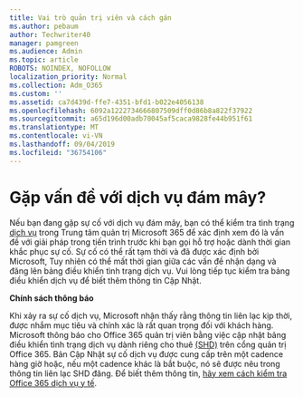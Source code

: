 ```yaml
---
title: Vai trò quản trị viên và cách gán
ms.author: pebaum
author: Techwriter40
manager: pamgreen
ms.audience: Admin
ms.topic: article
ROBOTS: NOINDEX, NOFOLLOW
localization_priority: Normal
ms.collection: Adm_O365
ms.custom: ''
ms.assetid: ca7d439d-ffe7-4351-bfd1-b022e4056138
ms.openlocfilehash: 6092a1222734666807509dff0d86b8a822f37922
ms.sourcegitcommit: a65d196d00adb70045af5caca9828fe44b951f61
ms.translationtype: MT
ms.contentlocale: vi-VN
ms.lasthandoff: 09/04/2019
ms.locfileid: "36754106"
---
```

# <a name="experiencing-problems-with-a-cloud-service"></a>Gặp vấn đề với dịch vụ đám mây?

Nếu bạn đang gặp sự cố với dịch vụ đám mây, bạn có thể kiểm tra tình trạng [dịch vụ](https://admin.microsoft.com/AdminPortal/Home#/servicehealth) trong Trung tâm quản trị Microsoft 365 để xác định xem đó là vấn đề với giải pháp trong tiến trình trước khi bạn gọi hỗ trợ hoặc dành thời gian khắc phục sự cố. Sự cố có thể rất tạm thời và đã được xác định bởi Microsoft, Tuy nhiên có thể mất thời gian giữa các vấn đề nhận dạng và đăng lên bảng điều khiển tình trạng dịch vụ. Vui lòng tiếp tục kiểm tra bảng điều khiển dịch vụ để biết thêm thông tin Cập Nhật.

**Chính sách thông báo**

Khi xảy ra sự cố dịch vụ, Microsoft nhận thấy rằng thông tin liên lạc kịp thời, được nhắm mục tiêu và chính xác là rất quan trọng đối với khách hàng. Microsoft thông báo cho Office 365 quản trị viên bằng việc cập nhật bảng điều khiển tình trạng dịch vụ dành riêng cho thuê [(SHD)](https://admin.microsoft.com/AdminPortal/Home#/servicehealth) trên cổng quản trị Office 365. Bản Cập Nhật sự cố dịch vụ được cung cấp trên một cadence hàng giờ hoặc, nếu một cadence khác là bắt buộc, nó sẽ được nêu trong thông tin liên lạc SHD đăng. Để biết thêm thông tin, [hãy xem cách kiểm tra Office 365 dịch vụ y tế](https://docs.microsoft.com/office365/enterprise/view-service-health).

